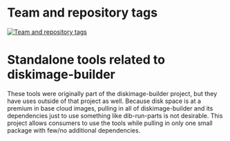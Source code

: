 Team and repository tags
========================

[![Team and repository tags](http://governance.openstack.org/badges/deb-python-dib-utils.svg)](http://governance.openstack.org/reference/tags/index.html)

<!-- Change things from this point on -->

Standalone tools related to diskimage-builder
=============================================

These tools were originally part of the diskimage-builder project, but they have
uses outside of that project as well.  Because disk space is at a premium in
base cloud images, pulling in all of diskimage-builder and its dependencies just to
use something like dib-run-parts is not desirable.  This project allows consumers
to use the tools while pulling in only one small package with few/no additional
dependencies.

